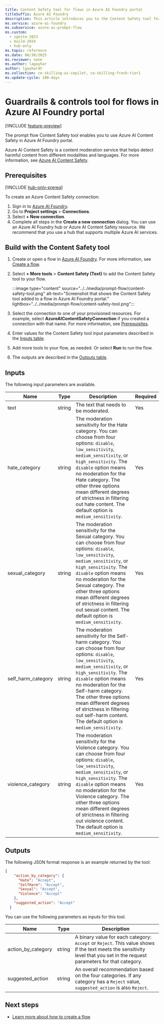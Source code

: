 ```yaml
---
title: Content Safety tool for flows in Azure AI Foundry portal
titleSuffix: Azure AI Foundry
description: This article introduces you to the Content Safety tool for flows in Azure AI Foundry portal.
ms.service: azure-ai-foundry
ms.subservice: azure-ai-prompt-flow
ms.custom:
  - ignite-2023
  - build-2024
  - hub-only
ms.topic: reference
ms.date: 06/30/2025
ms.reviewer: none
ms.author: lagayhar
author: lgayhardt
ms.collection: ce-skilling-ai-copilot, ce-skilling-fresh-tier1
ms.update-cycle: 180-days
---
```


# Guardrails & controls tool for flows in Azure AI Foundry portal

[!INCLUDE [feature-preview](../../includes/feature-preview.md)]

The prompt flow Content Safety tool enables you to use Azure AI Content Safety in Azure AI Foundry portal.

Azure AI Content Safety is a content moderation service that helps detect harmful content from different modalities and languages. For more information, see [Azure AI Content Safety](/azure/ai-services/content-safety/).

## Prerequisites

[!INCLUDE [hub-only-prereq](../../includes/hub-only-prereq.md)]

To create an Azure Content Safety connection:

1. Sign in to [Azure AI Foundry](https://ml.azure.com/).
1. Go to **Project settings** > **Connections**.
1. Select **+ New connection**.
1. Complete all steps in the **Create a new connection** dialog. You can use an Azure AI Foundry hub or Azure AI Content Safety resource. We recommend that you use a hub that supports multiple Azure AI services.

## Build with the Content Safety tool

1. Create or open a flow in [Azure AI Foundry](https://ai.azure.com/?cid=learnDocs). For more information, see [Create a flow](../flow-develop.md).
1. Select **+ More tools** > **Content Safety (Text)** to add the Content Safety tool to your flow.

    :::image type="content" source="../../media/prompt-flow/content-safety-tool.png" alt-text="Screenshot that shows the Content Safety tool added to a flow in Azure AI Foundry portal." lightbox="../../media/prompt-flow/content-safety-tool.png":::

1. Select the connection to one of your provisioned resources. For example, select **AzureAIContentSafetyConnection** if you created a connection with that name. For more information, see [Prerequisites](#prerequisites).
1. Enter values for the Content Safety tool input parameters described in the [Inputs table](#inputs).
1. Add more tools to your flow, as needed. Or select **Run** to run the flow.
1. The outputs are described in the [Outputs table](#outputs).

## Inputs

The following input parameters are available.

| Name | Type | Description | Required |
| ---- | ---- | ----------- | -------- |
| text | string | The text that needs to be moderated. | Yes |
| hate_category | string | The moderation sensitivity for the Hate category. You can choose from four options: `disable`, `low_sensitivity`, `medium_sensitivity`, or `high_sensitivity`. The `disable` option means no moderation for the Hate category. The other three options mean different degrees of strictness in filtering out hate content. The default option is `medium_sensitivity`. | Yes |
| sexual_category | string | The moderation sensitivity for the Sexual category. You can choose from four options: `disable`, `low_sensitivity`, `medium_sensitivity`, or `high_sensitivity`. The `disable` option means no moderation for the Sexual category. The other three options mean different degrees of strictness in filtering out sexual content. The default option is `medium_sensitivity`. | Yes |
| self_harm_category | string | The moderation sensitivity for the Self-harm category. You can choose from four options: `disable`, `low_sensitivity`, `medium_sensitivity`, or `high_sensitivity`. The `disable` option means no moderation for the Self-harm category. The other three options mean different degrees of strictness in filtering out self-harm content. The default option is `medium_sensitivity`. | Yes |
| violence_category | string | The moderation sensitivity for the Violence category. You can choose from four options: `disable`, `low_sensitivity`, `medium_sensitivity`, or `high_sensitivity`. The `disable` option means no moderation for the Violence category. The other three options mean different degrees of strictness in filtering out violence content. The default option is `medium_sensitivity`. | Yes |

## Outputs

The following JSON format response is an example returned by the tool:

```json
{
    "action_by_category": {
      "Hate": "Accept",
      "SelfHarm": "Accept",
      "Sexual": "Accept",
      "Violence": "Accept"
    },
    "suggested_action": "Accept"
  }
```

You can use the following parameters as inputs for this tool.

| Name | Type | Description | 
| ---- | ---- | ----------- | 
| action_by_category | string | A binary value for each category: `Accept` or `Reject`. This value shows if the text meets the sensitivity level that you set in the request parameters for that category. | 
| suggested_action | string | An overall recommendation based on the four categories. If any category has a `Reject` value, `suggested_action` is also `Reject`. |

## Next steps

- [Learn more about how to create a flow](../flow-develop.md)
